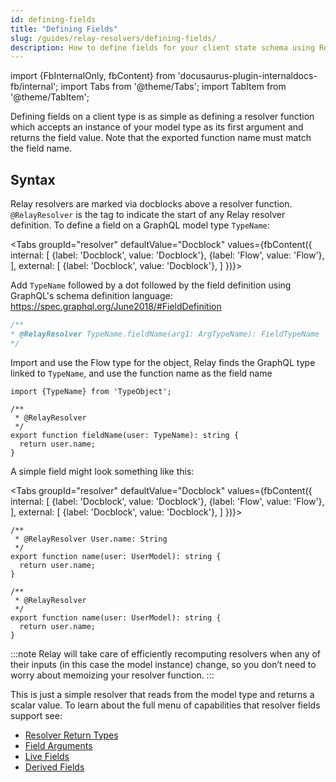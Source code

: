 ```yaml
---
id: defining-fields
title: "Defining Fields"
slug: /guides/relay-resolvers/defining-fields/
description: How to define fields for your client state schema using Relay Resolvers
---
```

import {FbInternalOnly, fbContent} from 'docusaurus-plugin-internaldocs-fb/internal';
import Tabs from '@theme/Tabs';
import TabItem from '@theme/TabItem';

Defining fields on a client type is as simple as defining a resolver function which accepts an instance of your model type as its first argument and returns the field value. Note that the exported function name must match the field name.

## Syntax

Relay resolvers are marked via docblocks above a resolver function. `@RelayResolver` is the tag to indicate the start of any Relay resolver definition. To define a field on a GraphQL model type `TypeName`:

<Tabs
  groupId="resolver"
  defaultValue="Docblock"
  values={fbContent({
    internal: [
      {label: 'Docblock', value: 'Docblock'},
      {label: 'Flow', value: 'Flow'},
    ],
    external: [
      {label: 'Docblock', value: 'Docblock'},
    ]
  })}>
  <TabItem value="Docblock">

 Add `TypeName` followed by a dot followed by the field definition using GraphQL's schema definition language: https://spec.graphql.org/June2018/#FieldDefinition

```js
/**
* @RelayResolver TypeName.fieldName(arg1: ArgTypeName): FieldTypeName
*/
```

  </TabItem>

  <TabItem value="Flow">
  <FbInternalOnly>

Import and use the Flow type for the object, Relay finds the GraphQL type linked to `TypeName`, and use the function name as the field name

```tsx
import {TypeName} from 'TypeObject';

/**
 * @RelayResolver
 */
export function fieldName(user: TypeName): string {
  return user.name;
}
```

  </FbInternalOnly>
  </TabItem>
</Tabs>

A simple field might look something like this:

<Tabs
  groupId="resolver"
  defaultValue="Docblock"
  values={fbContent({
    internal: [
      {label: 'Docblock', value: 'Docblock'},
      {label: 'Flow', value: 'Flow'},
    ],
    external: [
      {label: 'Docblock', value: 'Docblock'},
    ]
  })}>
  <TabItem value="Docblock">

```tsx
/**
 * @RelayResolver User.name: String
 */
export function name(user: UserModel): string {
  return user.name;
}
```
  </TabItem>

  <TabItem value="Flow">
  <FbInternalOnly>

```tsx
/**
 * @RelayResolver
 */
export function name(user: UserModel): string {
  return user.name;
}
```

  </FbInternalOnly>
  </TabItem>
</Tabs>

:::note
Relay will take care of efficiently recomputing resolvers when any of their inputs (in this case the model instance) change, so you don’t need to worry about memoizing your resolver function.
:::

This is just a simple resolver that reads from the model type and returns a scalar value. To learn about the full menu of capabilities that resolver fields support see:

* [Resolver Return Types](./return-types.md)
* [Field Arguments](./field-arguments.md)
* [Live Fields](./live-fields.md)
* [Derived Fields](./derived-fields.md)
